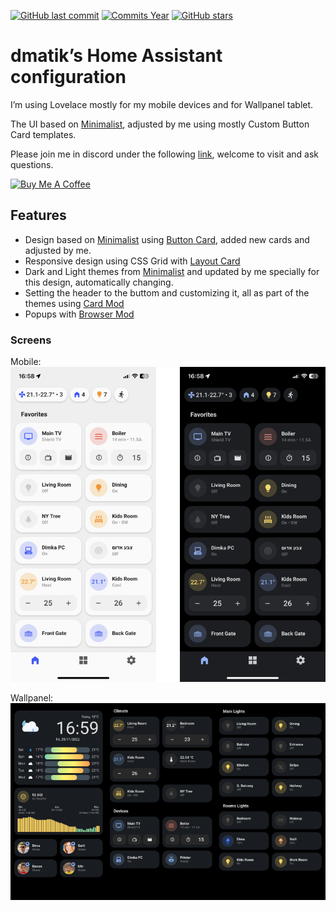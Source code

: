 [![GitHub last commit](https://img.shields.io/github/last-commit/dmatik/homeassistant-config.svg?style=plasticr)](https://github.com/dmatik/homeassistant-config/commits/master)
[![Commits Year](https://img.shields.io/github/commit-activity/y/dmatik/homeassistant-config.svg?style=plasticr)](https://github.com/dmatik/homeassistant-config/commits/master)
[![GitHub stars](https://img.shields.io/github/stars/dmatik/homeassistant-config.svg?style=plasticr)](https://github.com/dmatik/homeassistant-config/stargazers)


# dmatik’s Home Assistant configuration

I’m using Lovelace mostly for my mobile devices and for Wallpanel tablet.

The UI based on [Minimalist](https://ui-lovelace-minimalist.netlify.app/), adjusted by me using mostly Custom Button Card templates.

Please join me in discord under the following [link](https://discord.gg/ayZ3Kkg), welcome to visit and ask questions.

<a href="https://www.buymeacoffee.com/bg7MaEJHc" target="_blank"><img height="41px" width="167px" src="https://cdn.buymeacoffee.com/buttons/default-orange.png" alt="Buy Me A Coffee"></a>

## Features
- Design based on [Minimalist](https://ui-lovelace-minimalist.netlify.app/) using [Button Card](https://github.com/custom-cards/button-card), added new cards and adjusted by me.
- Responsive design using CSS Grid with [Layout Card](https://github.com/thomasloven/lovelace-layout-card)
- Dark and Light themes from [Minimalist](https://ui-lovelace-minimalist.netlify.app/) and updated by me specially for this design, automatically changing.
- Setting the header to the buttom and customizing it, all as part of the themes using [Card Mod](https://github.com/thomasloven/lovelace-card-mod)
- Popups with [Browser Mod](https://github.com/thomasloven/hass-browser_mod)

### Screens

Mobile:    
![alt text](https://github.com/dmatik/homeassistant-config/blob/master/images/screens/mobile_new.png "Mobile")

Wallpanel:     
![alt text](https://github.com/dmatik/homeassistant-config/blob/master/images/screens/view_kiosk.png "Wallpanel")

